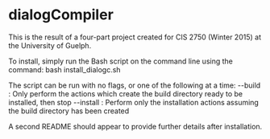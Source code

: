 # dialogCompiler
This is the result of a four-part project created for CIS 2750 (Winter 2015) at the University of Guelph.

To install, simply run the Bash script on the command line using the command:
 bash install_dialogc.sh
 
The script can be run with no flags, or one of the following at a time:
  --build : Only perform the actions which create the build directory ready to be installed, then stop
  --install : Perform only the installation actions assuming the build directory has been created
  
A second README should appear to provide further details after installation.
